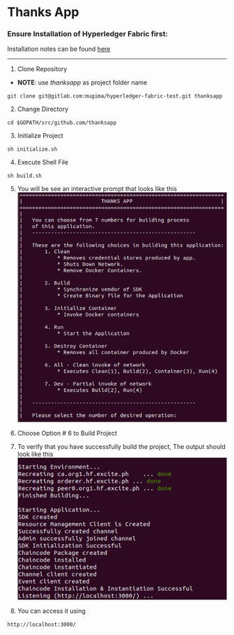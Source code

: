 # Thanks App

### Ensure Installation of Hyperledger Fabric first:

Installation notes can be found [here](http://hyperledger-fabric.readthedocs.io/en/release-1.1/getting_started.html)

---
1. Clone Repository
- **NOTE**: use *thanksapp* as project folder name

```
git clone git@gitlab.com:mugima/hyperledger-fabric-test.git thanksapp
```

2. Change Directory
```
cd $GOPATH/src/github.com/thanksapp
```

3. Initialize Project
```
sh initialize.sh
```

4. Execute Shell File
```
sh build.sh
```

5. You will be see an interactive prompt that looks like this
![](pictures/prompt.png)

6. Choose Option # 6 to Build Project

7. To verify that you have successfully build the project, The output should look like this
![](pictures/image-success.png)

8. You can access it using
```
http://localhost:3000/
```